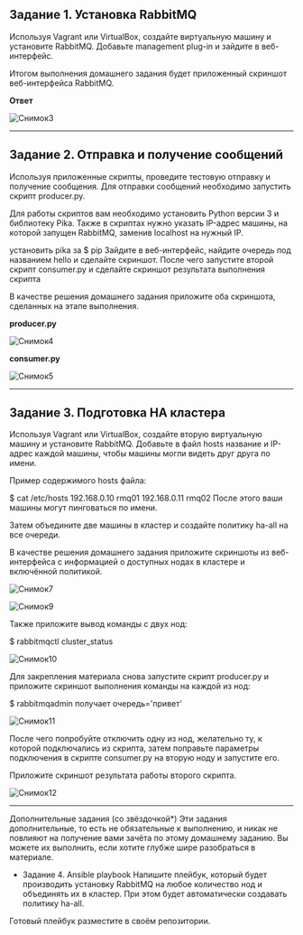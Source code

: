 Задание 1. Установка RabbitMQ
---
Используя Vagrant или VirtualBox, создайте виртуальную машину и установите RabbitMQ. Добавьте management plug-in и зайдите в веб-интерфейс.

Итогом выполнения домашнего задания будет приложенный скриншот веб-интерфейса RabbitMQ.

**Ответ**

![Снимок3](https://github.com/AlexanderSchelokov/RabbitMQ-Queues-hw/assets/121572590/ff1ea1bb-e280-408e-949f-004ef15a9567)

***


Задание 2. Отправка и получение сообщений
---
Используя приложенные скрипты, проведите тестовую отправку и получение сообщения. Для отправки сообщений необходимо запустить скрипт producer.py.

Для работы скриптов вам необходимо установить Python версии 3 и библиотеку Pika. Также в скриптах нужно указать IP-адрес машины, на которой запущен RabbitMQ, заменив localhost на нужный IP.

 установить pika за $ pip
Зайдите в веб-интерфейс, найдите очередь под названием hello и сделайте скриншот. После чего запустите второй скрипт consumer.py и сделайте скриншот результата выполнения скрипта

В качестве решения домашнего задания приложите оба скриншота, сделанных на этапе выполнения.

**producer.py**

![Снимок4](https://github.com/AlexanderSchelokov/RabbitMQ-Queues-hw/assets/121572590/7cfd6c82-849e-43d0-93f4-806db31298b3)

**consumer.py**

![Снимок5](https://github.com/AlexanderSchelokov/RabbitMQ-Queues-hw/assets/121572590/0d2644f6-3fd9-4a56-9895-1d9a739382e4)

***

Задание 3. Подготовка HA кластера
---

Используя Vagrant или VirtualBox, создайте вторую виртуальную машину и установите RabbitMQ. Добавьте в файл hosts название и IP-адрес каждой машины, чтобы машины могли видеть друг друга по имени.

Пример содержимого hosts файла:

$ cat /etc/hosts
192.168.0.10 rmq01
192.168.0.11 rmq02
После этого ваши машины могут пинговаться по имени.

Затем объедините две машины в кластер и создайте политику ha-all на все очереди.

В качестве решения домашнего задания приложите скриншоты из веб-интерфейса с информацией о доступных нодах в кластере и включённой политикой.

![Снимок7](https://github.com/AlexanderSchelokov/RabbitMQ-Queues-hw/assets/121572590/61ba71d5-c763-432e-8019-bde2f26f5938)

![Снимок9](https://github.com/AlexanderSchelokov/RabbitMQ-Queues-hw/assets/121572590/a0f54314-b55d-4412-9763-9416096da7b7)

Также приложите вывод команды с двух нод:

$ rabbitmqctl cluster_status

![Снимок10](https://github.com/AlexanderSchelokov/RabbitMQ-Queues-hw/assets/121572590/bc790d47-a3ff-486a-ae3e-4e2bfeb81144)


Для закрепления материала снова запустите скрипт producer.py и приложите скриншот выполнения команды на каждой из нод:

$ rabbitmqadmin получает очередь='привет'

![Снимок11](https://github.com/AlexanderSchelokov/RabbitMQ-Queues-hw/assets/121572590/220221ef-52d1-41c8-9a22-718a048622f8)


После чего попробуйте отключить одну из нод, желательно ту, к которой подключались из скрипта, затем поправьте параметры подключения в скрипте consumer.py на вторую ноду и запустите его.

Приложите скриншот результата работы второго скрипта.

![Снимок12](https://github.com/AlexanderSchelokov/RabbitMQ-Queues-hw/assets/121572590/bc93ff0f-799a-4404-b0c2-a6692c5ef19c)

***

Дополнительные задания (со звёздочкой*)
Эти задания дополнительные, то есть не обязательные к выполнению, и никак не повлияют на получение вами зачёта по этому домашнему заданию. Вы можете их выполнить, если хотите глубже шире разобраться в материале.

* Задание 4. Ansible playbook
Напишите плейбук, который будет производить установку RabbitMQ на любое количество нод и объединять их в кластер. При этом будет автоматически создавать политику ha-all.

Готовый плейбук разместите в своём репозитории.
